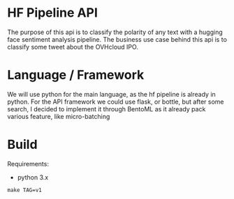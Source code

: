 # HF Pipeline API

The purpose of this api is to classify the polarity of any text with a hugging face sentiment analysis pipeline.
The business use case behind this api is to classify some tweet about the OVHcloud IPO.

# Language / Framework 

We will use python for the main language, as the hf pipeline is already in python.
For the API framework we could use flask, or bottle, but after some search, I decided to implement it through BentoML as it already pack various feature, like micro-batching

# Build

Requirements:
- python 3.x

```
make TAG=v1
```